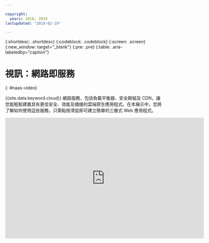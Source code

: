 ```yaml
---

copyright:
  years: 2018, 2019
lastupdated: "2019-02-19"

---
```


{:shortdesc: .shortdesc}
{:codeblock: .codeblock}
{:screen: .screen}
{:new_window: target="_blank"}
{:pre: .pre}
{:table: .aria-labeledby="caption"}

# 視訊：網路即服務
{: #naas-video}

{{site.data.keyword.cloud}} 網路服務，包括負載平衡器、安全群組及 CDN，讓您能輕鬆建置具有更佳安全、效能及備援的雲端原生應用程式。在本展示中，您將了解如何使用這些服務，只需點按滑鼠即可建立簡單的三層式 Web 應用程式。

<p>
  <div class="embed-responsive embed-responsive-16by9">
    <iframe class="embed-responsive-item" id="youtubeplayer" type="text/html" title="展示" width="640" height="390" src="https://www.youtube.com/embed/LRvNCXvtkX0?rel=0" frameborder="0" webkitallowfullscreen mozallowfullscreen allowfullscreen> </iframe>
  </div>
</p>

